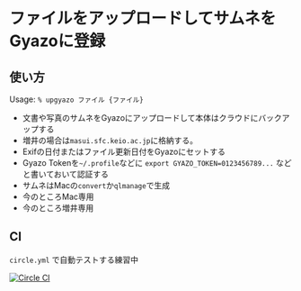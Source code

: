 # ファイルをアップロードしてサムネをGyazoに登録

## 使い方

Usage: ```% upgyazo ファイル {ファイル}```

* 文書や写真のサムネをGyazoにアップロードして本体はクラウドにバックアップする
* 増井の場合は```masui.sfc.keio.ac.jp```に格納する。
* Exifの日付またはファイル更新日付をGyazoにセットする
* Gyazo Tokenを```~/.profile```などに ```export GYAZO_TOKEN=0123456789...``` などと書いておいて認証する
* サムネはMacの```convert```か```qlmanage```で生成
* 今のところMac専用
* 今のところ増井専用


## CI

```circle.yml``` で自動テストする練習中

[![Circle CI](https://circleci.com/gh/masui/UpGyazo.svg?style=svg)](https://circleci.com/gh/masui/UpGyazo)



